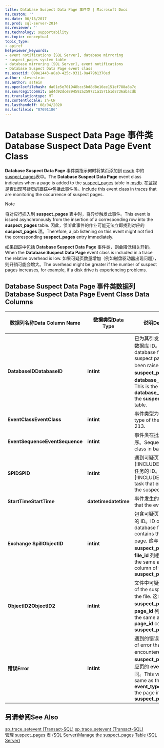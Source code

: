 ```yaml
---
title: Database Suspect Data Page 事件类 | Microsoft Docs
ms.custom: ''
ms.date: 06/13/2017
ms.prod: sql-server-2014
ms.reviewer: ''
ms.technology: supportability
ms.topic: conceptual
topic_type:
- apiref
helpviewer_keywords:
- event notifications [SQL Server], database mirroring
- suspect_pages system table
- database mirroring [SQL Server], event notifications
- Database Suspect Data Page event class
ms.assetid: 098e1443-a8a0-425c-9311-0a479b1370ed
author: stevestein
ms.author: sstein
ms.openlocfilehash: da01e5e701948bcc5bd8d8e16ee151ef788a8a7c
ms.sourcegitcommit: ad4d92dce894592a259721a1571b1d8736abacdb
ms.translationtype: MT
ms.contentlocale: zh-CN
ms.lasthandoff: 08/04/2020
ms.locfileid: "87691186"
---
```

# <a name="database-suspect-data-page-event-class"></a><span data-ttu-id="07256-102">Database Suspect Data Page 事件类</span><span class="sxs-lookup"><span data-stu-id="07256-102">Database Suspect Data Page Event Class</span></span>
  <span data-ttu-id="07256-103">**Database Suspect Data Page** 事件类指示何时将某页添加到 [msdb](/sql/relational-databases/system-tables/suspect-pages-transact-sql) 中的 [suspect_pages](../databases/msdb-database.md)表中。</span><span class="sxs-lookup"><span data-stu-id="07256-103">The **Database Suspect Data Page** event class indicates when a page is added to the [suspect_pages](/sql/relational-databases/system-tables/suspect-pages-transact-sql) table in [msdb](../databases/msdb-database.md).</span></span> <span data-ttu-id="07256-104">在监视是否出现可疑页的跟踪中包括此事件类。</span><span class="sxs-lookup"><span data-stu-id="07256-104">Include this event class in traces that are monitoring the occurrence of suspect pages.</span></span>  
  
> [!NOTE]  
>  <span data-ttu-id="07256-105">将对应行插入到 **suspect_pages** 表中时，将异步触发此事件。</span><span class="sxs-lookup"><span data-stu-id="07256-105">This event is issued asynchronously from the insertion of a corresponding row into the **suspect_pages** table.</span></span> <span data-ttu-id="07256-106">因此，侦听此事件的作业可能无法立即找到对应的 **suspect_pages** 项。</span><span class="sxs-lookup"><span data-stu-id="07256-106">Therefore, a job listening on this event might not find the corresponding **suspect_pages** entry immediately.</span></span>  
  
 <span data-ttu-id="07256-107">如果跟踪中包括 **Database Suspect Data Page** 事件类，则会降低相关开销。</span><span class="sxs-lookup"><span data-stu-id="07256-107">When the **Database Suspect Data Page** event class is included in a trace the relative overhead is low.</span></span> <span data-ttu-id="07256-108">如果可疑页数量增加（例如磁盘驱动器出现问题），则开销可能会增大。</span><span class="sxs-lookup"><span data-stu-id="07256-108">The overhead might be greater if the number of suspect pages increases, for example, if a disk drive is experiencing problems.</span></span>  
  
## <a name="database-suspect-data-page-event-class-data-columns"></a><span data-ttu-id="07256-109">Database Suspect Data Page 事件类数据列</span><span class="sxs-lookup"><span data-stu-id="07256-109">Database Suspect Data Page Event Class Data Columns</span></span>  
  
|<span data-ttu-id="07256-110">数据列名称</span><span class="sxs-lookup"><span data-stu-id="07256-110">Data Column Name</span></span>|<span data-ttu-id="07256-111">数据类型</span><span class="sxs-lookup"><span data-stu-id="07256-111">Data Type</span></span>|<span data-ttu-id="07256-112">说明</span><span class="sxs-lookup"><span data-stu-id="07256-112">Description</span></span>|<span data-ttu-id="07256-113">列 ID</span><span class="sxs-lookup"><span data-stu-id="07256-113">Column ID</span></span>|<span data-ttu-id="07256-114">可筛选</span><span class="sxs-lookup"><span data-stu-id="07256-114">Filterable</span></span>|  
|----------------------|---------------|-----------------|---------------|----------------|  
|<span data-ttu-id="07256-115">**DatabaseID**</span><span class="sxs-lookup"><span data-stu-id="07256-115">**DatabaseID**</span></span>|<span data-ttu-id="07256-116">**int**</span><span class="sxs-lookup"><span data-stu-id="07256-116">**int**</span></span>|<span data-ttu-id="07256-117">已为其引发可疑页事件的数据库 ID。</span><span class="sxs-lookup"><span data-stu-id="07256-117">ID of the database for which the suspect page event has been raised.</span></span> <span data-ttu-id="07256-118">这与 **suspect_pages** 表的 **database_id** 列相同。</span><span class="sxs-lookup"><span data-stu-id="07256-118">This is the same as the **database_id** column of the **suspect_pages** table.</span></span>|<span data-ttu-id="07256-119">3</span><span class="sxs-lookup"><span data-stu-id="07256-119">3</span></span>|<span data-ttu-id="07256-120">是</span><span class="sxs-lookup"><span data-stu-id="07256-120">Yes</span></span>|  
|<span data-ttu-id="07256-121">**EventClass**</span><span class="sxs-lookup"><span data-stu-id="07256-121">**EventClass**</span></span>|<span data-ttu-id="07256-122">**int**</span><span class="sxs-lookup"><span data-stu-id="07256-122">**int**</span></span>|<span data-ttu-id="07256-123">事件类型为 213。</span><span class="sxs-lookup"><span data-stu-id="07256-123">The type of the event is 213.</span></span>|<span data-ttu-id="07256-124">27</span><span class="sxs-lookup"><span data-stu-id="07256-124">27</span></span>|<span data-ttu-id="07256-125">否</span><span class="sxs-lookup"><span data-stu-id="07256-125">No</span></span>|  
|<span data-ttu-id="07256-126">**EventSequence**</span><span class="sxs-lookup"><span data-stu-id="07256-126">**EventSequence**</span></span>|<span data-ttu-id="07256-127">**int**</span><span class="sxs-lookup"><span data-stu-id="07256-127">**int**</span></span>|<span data-ttu-id="07256-128">事件类在批处理中的顺序。</span><span class="sxs-lookup"><span data-stu-id="07256-128">Sequence of event class in batch.</span></span>|<span data-ttu-id="07256-129">51</span><span class="sxs-lookup"><span data-stu-id="07256-129">51</span></span>|<span data-ttu-id="07256-130">否</span><span class="sxs-lookup"><span data-stu-id="07256-130">No</span></span>|  
|<span data-ttu-id="07256-131">**SPID**</span><span class="sxs-lookup"><span data-stu-id="07256-131">**SPID**</span></span>|<span data-ttu-id="07256-132">**int**</span><span class="sxs-lookup"><span data-stu-id="07256-132">**int**</span></span>|<span data-ttu-id="07256-133">遇到可疑页的 [!INCLUDE[ssNoVersion](../../includes/ssnoversion-md.md)] 任务的 ID。</span><span class="sxs-lookup"><span data-stu-id="07256-133">ID of the [!INCLUDE[ssNoVersion](../../includes/ssnoversion-md.md)] task that encountered the suspect page.</span></span>|<span data-ttu-id="07256-134">12</span><span class="sxs-lookup"><span data-stu-id="07256-134">12</span></span>|<span data-ttu-id="07256-135">是</span><span class="sxs-lookup"><span data-stu-id="07256-135">Yes</span></span>|  
|<span data-ttu-id="07256-136">**StartTime**</span><span class="sxs-lookup"><span data-stu-id="07256-136">**StartTime**</span></span>|<span data-ttu-id="07256-137">**datetime**</span><span class="sxs-lookup"><span data-stu-id="07256-137">**datetime**</span></span>|<span data-ttu-id="07256-138">事件发生的时间。</span><span class="sxs-lookup"><span data-stu-id="07256-138">Time that the event occurred.</span></span>|<span data-ttu-id="07256-139">14</span><span class="sxs-lookup"><span data-stu-id="07256-139">14</span></span>|<span data-ttu-id="07256-140">是</span><span class="sxs-lookup"><span data-stu-id="07256-140">Yes</span></span>|  
|<span data-ttu-id="07256-141">**Exchange Spill**</span><span class="sxs-lookup"><span data-stu-id="07256-141">**ObjectID**</span></span>|<span data-ttu-id="07256-142">**int**</span><span class="sxs-lookup"><span data-stu-id="07256-142">**int**</span></span>|<span data-ttu-id="07256-143">包含可疑页的数据库文件的 ID。</span><span class="sxs-lookup"><span data-stu-id="07256-143">ID of the database file that contains the suspect page.</span></span> <span data-ttu-id="07256-144">这与 **suspect_pages** 表的 **file_id** 列相同。</span><span class="sxs-lookup"><span data-stu-id="07256-144">This is the same as the **file_id** column of the **suspect_pages** table.</span></span>|<span data-ttu-id="07256-145">22</span><span class="sxs-lookup"><span data-stu-id="07256-145">22</span></span>|<span data-ttu-id="07256-146">是</span><span class="sxs-lookup"><span data-stu-id="07256-146">Yes</span></span>|  
|<span data-ttu-id="07256-147">**ObjectID2**</span><span class="sxs-lookup"><span data-stu-id="07256-147">**ObjectID2**</span></span>|<span data-ttu-id="07256-148">**int**</span><span class="sxs-lookup"><span data-stu-id="07256-148">**int**</span></span>|<span data-ttu-id="07256-149">文件中可疑页的 ID。</span><span class="sxs-lookup"><span data-stu-id="07256-149">ID of the suspect page in the file.</span></span> <span data-ttu-id="07256-150">这与 **suspect_pages** 表的 **page_id** 列相同。</span><span class="sxs-lookup"><span data-stu-id="07256-150">This is the same as the **page_id** column of the **suspect_pages** table.</span></span>|<span data-ttu-id="07256-151">56</span><span class="sxs-lookup"><span data-stu-id="07256-151">56</span></span>|<span data-ttu-id="07256-152">是</span><span class="sxs-lookup"><span data-stu-id="07256-152">Yes</span></span>|  
|<span data-ttu-id="07256-153">**错误**</span><span class="sxs-lookup"><span data-stu-id="07256-153">**Error**</span></span>|<span data-ttu-id="07256-154">**int**</span><span class="sxs-lookup"><span data-stu-id="07256-154">**int**</span></span>|<span data-ttu-id="07256-155">遇到的错误的类型。</span><span class="sxs-lookup"><span data-stu-id="07256-155">Type of error that was encountered .</span></span> <span data-ttu-id="07256-156">该值与 **suspect_pages** 表中相应页的 **event_type** 值相同。</span><span class="sxs-lookup"><span data-stu-id="07256-156">This value is the same as the **event_type** value for the page in the **suspect_pages** table.</span></span>|<span data-ttu-id="07256-157">31</span><span class="sxs-lookup"><span data-stu-id="07256-157">31</span></span>|<span data-ttu-id="07256-158">是</span><span class="sxs-lookup"><span data-stu-id="07256-158">Yes</span></span>|  
  
## <a name="see-also"></a><span data-ttu-id="07256-159">另请参阅</span><span class="sxs-lookup"><span data-stu-id="07256-159">See Also</span></span>  
 <span data-ttu-id="07256-160">[sp_trace_setevent (Transact-SQL)](/sql/relational-databases/system-stored-procedures/sp-trace-setevent-transact-sql) </span><span class="sxs-lookup"><span data-stu-id="07256-160">[sp_trace_setevent &#40;Transact-SQL&#41;](/sql/relational-databases/system-stored-procedures/sp-trace-setevent-transact-sql) </span></span>  
 [<span data-ttu-id="07256-161">管理 suspect_pages 表 (SQL Server)</span><span class="sxs-lookup"><span data-stu-id="07256-161">Manage the suspect_pages Table &#40;SQL Server&#41;</span></span>](../backup-restore/manage-the-suspect-pages-table-sql-server.md)  
  
  
